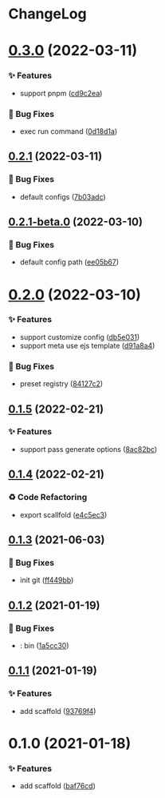 # ChangeLog 

# [0.3.0](https://github.com/chnliquan/scaffold/compare/v0.2.1...v0.3.0) (2022-03-11)


### ✨ Features

* support pnpm ([cd9c2ea](https://github.com/chnliquan/scaffold/commit/cd9c2ea9f91725834a4d2a9d54350e0878ec2e32))


### 🐛 Bug Fixes

* exec run command ([0d18d1a](https://github.com/chnliquan/scaffold/commit/0d18d1a955b1c801aa56f259aac08176c3fd5ce7))



 

## [0.2.1](https://github.com/chnliquan/scaffold/compare/v0.2.1-beta.0...v0.2.1) (2022-03-11)


### 🐛 Bug Fixes

* default configs ([7b03adc](https://github.com/chnliquan/scaffold/commit/7b03adc5c0bc792d03f0cda42f187c6cfb2b08e7))



 

## [0.2.1-beta.0](https://github.com/chnliquan/scaffold/compare/v0.2.0...v0.2.1-beta.0) (2022-03-10)


### 🐛 Bug Fixes

* default config path ([ee05b67](https://github.com/chnliquan/scaffold/commit/ee05b675884026b37e88b18d202d7f530d9fabcc))



 

# [0.2.0](https://github.com/chnliquan/scaffold/compare/v0.1.5...v0.2.0) (2022-03-10)


### ✨ Features

* support customize config ([db5e031](https://github.com/chnliquan/scaffold/commit/db5e031af2bba3ad6bf803a2837c22974e715043))
* support meta use ejs template ([d91a8a4](https://github.com/chnliquan/scaffold/commit/d91a8a4b3875a6728ec0c80d0b25ba189486c1d7))


### 🐛 Bug Fixes

* preset registry ([84127c2](https://github.com/chnliquan/scaffold/commit/84127c21e09105897cbc7c843a333de3d21d0bef))



 

## [0.1.5](https://github.com/chnliquan/scaffold/compare/v0.1.4...v0.1.5) (2022-02-21)


### ✨ Features

* support pass generate options ([8ac82bc](https://github.com/chnliquan/scaffold/commit/8ac82bca54c6d02d43cde8ba120723ea4aac1b7a))



 

## [0.1.4](https://github.com/chnliquan/scaffold/compare/v0.1.3...v0.1.4) (2022-02-21)


### ♻ Code Refactoring

* export scallfold ([e4c5ec3](https://github.com/chnliquan/scaffold/commit/e4c5ec3787057199a4269dcc21b30868ffd9aab9))



 

## [0.1.3](https://github.com/chnliquan/scaffold/compare/v0.1.2...v0.1.3) (2021-06-03)


### 🐛 Bug Fixes

* init git ([ff449bb](https://github.com/chnliquan/scaffold/commit/ff449bbf6065a7ca0c4103ab4fd1f839dcb6fae5))



 

## [0.1.2](https://github.com/chnliquan/scaffold/compare/v0.1.1...v0.1.2) (2021-01-19)


### 🐛 Bug Fixes

* : bin ([1a5cc30](https://github.com/chnliquan/scaffold/commit/1a5cc30aaf9b19597f40538329356f952a21e38c))



 

## [0.1.1](https://github.com/chnliquan/scaffold/compare/v0.1.0...v0.1.1) (2021-01-19)


### ✨ Features

* add scaffold ([93769f4](https://github.com/chnliquan/scaffold/commit/93769f439d2c636f1995c82ff5ac1577ce9ba967))



 

# 0.1.0 (2021-01-18)


### ✨ Features

* add scaffold ([baf76cd](https://github.com/chnliquan/scaffold/commit/baf76cd81b2ca985f2e11bf15367c45f498c9069))